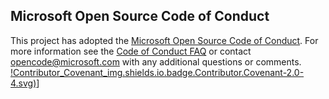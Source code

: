 ## Microsoft Open Source Code of Conduct
This project has adopted the 
[Microsoft Open Source Code of Conduct](https://opensource.microsoft.com/codeofconduct/).
For more information see the
[Code of Conduct FAQ](https://opensource.microsoft.com/codeofconduct/faq/)
or contact
[opencode@microsoft.com](mailto:opencode@microsoft.com) 
with any additional questions or comments.
[!Contributor_Covenant_img.shields.io.badge.Contributor.Covenant-2.0-4.svg)]("[code_of_conduct.md]"https://github.com/BigGuy573/windows-itpro-docs/blob/BigGuy573/Master/Main/MicrosoftDocs/windows-itpro-docs/code_of_conduct.md)]
